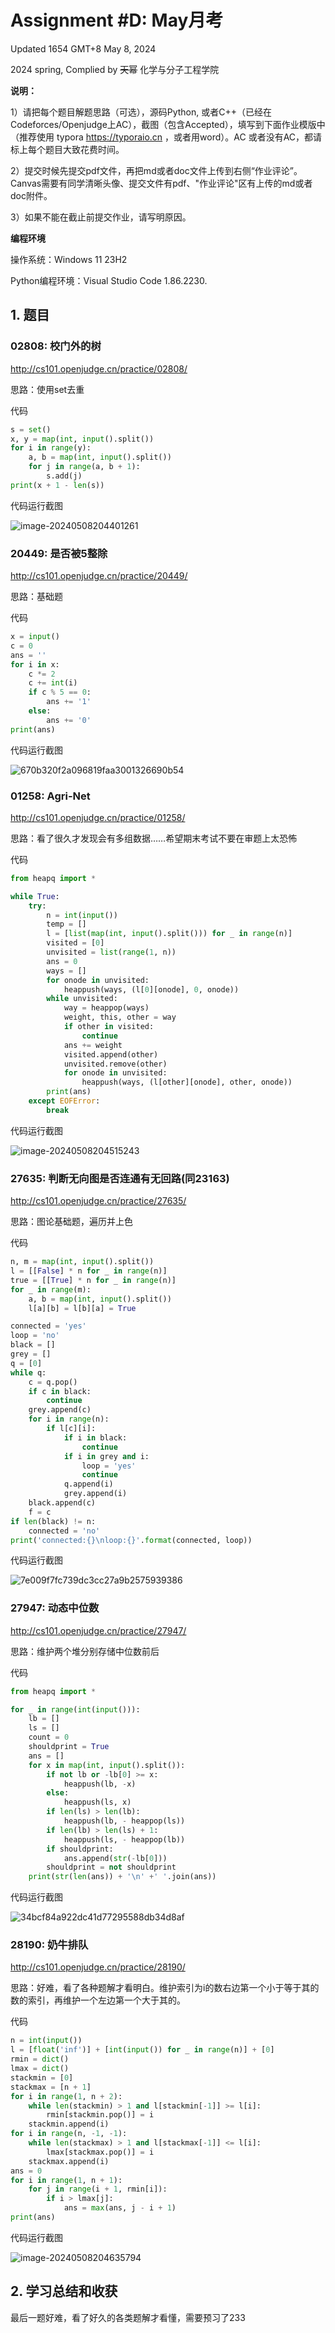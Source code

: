 # Assignment #D: May月考

Updated 1654 GMT+8 May 8, 2024

2024 spring, Complied by ~~天幂~~ 化学与分子工程学院



**说明：**

1）请把每个题目解题思路（可选），源码Python, 或者C++（已经在Codeforces/Openjudge上AC），截图（包含Accepted），填写到下面作业模版中（推荐使用 typora https://typoraio.cn ，或者用word）。AC 或者没有AC，都请标上每个题目大致花费时间。

2）提交时候先提交pdf文件，再把md或者doc文件上传到右侧“作业评论”。Canvas需要有同学清晰头像、提交文件有pdf、"作业评论"区有上传的md或者doc附件。

3）如果不能在截止前提交作业，请写明原因。



**编程环境**

操作系统：Windows 11 23H2

Python编程环境：Visual Studio Code 1.86.2230.





## 1. 题目

### 02808: 校门外的树

http://cs101.openjudge.cn/practice/02808/



思路：使用set去重



代码

```python
s = set()
x, y = map(int, input().split())
for i in range(y):
    a, b = map(int, input().split())
    for j in range(a, b + 1):
        s.add(j)
print(x + 1 - len(s))
```



代码运行截图 

![image-20240508204401261](pic/image-20240508204401261.png)





### 20449: 是否被5整除

http://cs101.openjudge.cn/practice/20449/



思路：基础题



代码

```python
x = input()
c = 0
ans = ''
for i in x:
    c *= 2
    c += int(i)
    if c % 5 == 0:
        ans += '1'
    else:
        ans += '0'
print(ans)
```



代码运行截图 

![670b320f2a096819faa3001326690b54](pic/670b320f2a096819faa3001326690b54.png)





### 01258: Agri-Net

http://cs101.openjudge.cn/practice/01258/



思路：看了很久才发现会有多组数据……希望期末考试不要在审题上太恐怖



代码

```python
from heapq import *

while True:
    try:
        n = int(input())
        temp = []
        l = [list(map(int, input().split())) for _ in range(n)]
        visited = [0]
        unvisited = list(range(1, n))
        ans = 0
        ways = []
        for onode in unvisited:
            heappush(ways, (l[0][onode], 0, onode))
        while unvisited:
            way = heappop(ways)
            weight, this, other = way
            if other in visited:
                continue
            ans += weight
            visited.append(other)
            unvisited.remove(other)
            for onode in unvisited:
                heappush(ways, (l[other][onode], other, onode))
        print(ans)
    except EOFError:
        break
```



代码运行截图 

![image-20240508204515243](pic/image-20240508204515243.png)





### 27635: 判断无向图是否连通有无回路(同23163)

http://cs101.openjudge.cn/practice/27635/



思路：图论基础题，遍历并上色



代码

```python
n, m = map(int, input().split())
l = [[False] * n for _ in range(n)]
true = [[True] * n for _ in range(n)]
for _ in range(m):
    a, b = map(int, input().split())
    l[a][b] = l[b][a] = True

connected = 'yes'
loop = 'no'
black = []
grey = []
q = [0]
while q:
    c = q.pop()
    if c in black:
        continue
    grey.append(c)
    for i in range(n):
        if l[c][i]:
            if i in black:
                continue
            if i in grey and i:
                loop = 'yes'
                continue
            q.append(i)
            grey.append(i)
    black.append(c)
    f = c
if len(black) != n:
    connected = 'no'
print('connected:{}\nloop:{}'.format(connected, loop))
```



代码运行截图 

![7e009f7fc739dc3cc27a9b2575939386](pic/7e009f7fc739dc3cc27a9b2575939386.png)







### 27947: 动态中位数

http://cs101.openjudge.cn/practice/27947/



思路：维护两个堆分别存储中位数前后



代码

```python
from heapq import *

for _ in range(int(input())):
    lb = []
    ls = []
    count = 0
    shouldprint = True
    ans = []
    for x in map(int, input().split()):
        if not lb or -lb[0] >= x:
            heappush(lb, -x)
        else:
            heappush(ls, x)
        if len(ls) > len(lb):
            heappush(lb, - heappop(ls))
        if len(lb) > len(ls) + 1:
            heappush(ls, - heappop(lb))
        if shouldprint:
            ans.append(str(-lb[0]))
        shouldprint = not shouldprint
    print(str(len(ans)) + '\n' +' '.join(ans))
```



代码运行截图 

![34bcf84a922dc41d77295588db34d8af](pic/34bcf84a922dc41d77295588db34d8af.png)





### 28190: 奶牛排队

http://cs101.openjudge.cn/practice/28190/



思路：好难，看了各种题解才看明白。维护索引为i的数右边第一个小于等于其的数的索引，再维护一个左边第一个大于其的。



代码

```python
n = int(input())
l = [float('inf')] + [int(input()) for _ in range(n)] + [0]
rmin = dict()
lmax = dict()
stackmin = [0]
stackmax = [n + 1]
for i in range(1, n + 2):
    while len(stackmin) > 1 and l[stackmin[-1]] >= l[i]:
        rmin[stackmin.pop()] = i
    stackmin.append(i)
for i in range(n, -1, -1):
    while len(stackmax) > 1 and l[stackmax[-1]] <= l[i]:
        lmax[stackmax.pop()] = i
    stackmax.append(i)
ans = 0
for i in range(1, n + 1):
    for j in range(i + 1, rmin[i]):
        if i > lmax[j]:
            ans = max(ans, j - i + 1)
print(ans)
```



代码运行截图 

![image-20240508204635794](pic/image-20240508204635794.png)





## 2. 学习总结和收获

最后一题好难，看了好久的各类题解才看懂，需要预习了233





